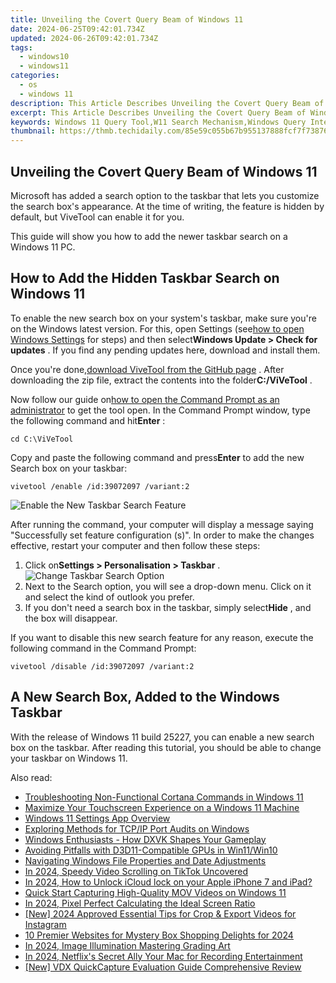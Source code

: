 ```yaml
---
title: Unveiling the Covert Query Beam of Windows 11
date: 2024-06-25T09:42:01.734Z
updated: 2024-06-26T09:42:01.734Z
tags:
  - windows10
  - windows11
categories:
  - os
  - windows 11
description: This Article Describes Unveiling the Covert Query Beam of Windows 11
excerpt: This Article Describes Unveiling the Covert Query Beam of Windows 11
keywords: Windows 11 Query Tool,W11 Search Mechanism,Windows Query Interface,Win11 Data Extraction,Windows Exploration Features,Query Beam in Win11,Unlocking Win11 Secrets
thumbnail: https://thmb.techidaily.com/85e59c055b67b955137888fcf7f73876f5aa865452b0b880700bbba9d50ba851.jpg
---
```


## Unveiling the Covert Query Beam of Windows 11

 Microsoft has added a search option to the taskbar that lets you customize the search box's appearance. At the time of writing, the feature is hidden by default, but ViveTool can enable it for you.

 This guide will show you how to add the newer taskbar search on a Windows 11 PC.

## How to Add the Hidden Taskbar Search on Windows 11

 To enable the new search box on your system's taskbar, make sure you're on the Windows latest version. For this, open Settings (see[how to open Windows Settings](https://www.makeuseof.com/windows-ways-to-open-system-settings/) for steps) and then select**Windows Update > Check for updates** . If you find any pending updates here, download and install them.

 Once you're done,[download ViveTool from the GitHub page](https://github.com/thebookisclosed/ViVe/releases) . After downloading the zip file, extract the contents into the folder**C:/ViVeTool** .

 Now follow our guide on[how to open the Command Prompt as an administrator](https://www.makeuseof.com/windows-run-command-prompt-admin/) to get the tool open. In the Command Prompt window, type the following command and hit**Enter** :

`cd C:\ViVeTool`

 Copy and paste the following command and press**Enter** to add the new Search box on your taskbar:

`vivetool /enable /id:39072097 /variant:2`

![Enable the New Taskbar Search Feature](https://static1.makeuseofimages.com/wordpress/wp-content/uploads/2023/01/enable-the-new-taskbar-search-feature.jpg)

 After running the command, your computer will display a message saying "Successfully set feature configuration (s)". In order to make the changes effective, restart your computer and then follow these steps:

1. Click on**Settings > Personalisation > Taskbar** .  
![Change Taskbar Search Option](https://static1.makeuseofimages.com/wordpress/wp-content/uploads/2023/01/change-taskbar-search-option.jpg)
2. Next to the Search option, you will see a drop-down menu. Click on it and select the kind of outlook you prefer.
3. If you don't need a search box in the taskbar, simply select**Hide** , and the box will disappear.

 If you want to disable this new search feature for any reason, execute the following command in the Command Prompt:

`vivetool /disable /id:39072097 /variant:2`

## A New Search Box, Added to the Windows Taskbar

 With the release of Windows 11 build 25227, you can enable a new search box on the taskbar. After reading this tutorial, you should be able to change your taskbar on Windows 11.


<ins class="adsbygoogle"
     style="display:block"
     data-ad-format="autorelaxed"
     data-ad-client="ca-pub-7571918770474297"
     data-ad-slot="1223367746"></ins>



<ins class="adsbygoogle"
     style="display:block"
     data-ad-client="ca-pub-7571918770474297"
     data-ad-slot="8358498916"
     data-ad-format="auto"
     data-full-width-responsive="true"></ins>

<span class="atpl-alsoreadstyle">Also read:</span>
<div><ul>
<li><a href="https://win11.techidaily.com/troubleshooting-non-functional-cortana-commands-in-windows-11/"><u>Troubleshooting Non-Functional Cortana Commands in Windows 11</u></a></li>
<li><a href="https://win11.techidaily.com/maximize-your-touchscreen-experience-on-a-windows-11-machine/"><u>Maximize Your Touchscreen Experience on a Windows 11 Machine</u></a></li>
<li><a href="https://win11.techidaily.com/windows-11-settings-app-overview/"><u>Windows 11 Settings App Overview</u></a></li>
<li><a href="https://win11.techidaily.com/exploring-methods-for-tcpip-port-audits-on-windows/"><u>Exploring Methods for TCP/IP Port Audits on Windows</u></a></li>
<li><a href="https://win11.techidaily.com/windows-enthusiasts-how-dxvk-shapes-your-gameplay/"><u>Windows Enthusiasts - How DXVK Shapes Your Gameplay</u></a></li>
<li><a href="https://win11.techidaily.com/avoiding-pitfalls-with-d3d11-compatible-gpus-in-win11win10/"><u>Avoiding Pitfalls with D3D11-Compatible GPUs in Win11/Win10</u></a></li>
<li><a href="https://win11.techidaily.com/navigating-windows-file-properties-and-date-adjustments/"><u>Navigating Windows File Properties and Date Adjustments</u></a></li>
<li><a href="https://tiktok-clips.techidaily.com/in-2024-speedy-video-scrolling-on-tiktok-uncovered/"><u>In 2024, Speedy Video Scrolling on TikTok Uncovered</u></a></li>
<li><a href="https://activate-lock.techidaily.com/in-2024-how-to-unlock-icloud-lock-on-your-apple-iphone-7-and-ipad-by-drfone-ios/"><u>In 2024, How to Unlock iCloud lock on your Apple iPhone 7 and iPad?</u></a></li>
<li><a href="https://screen-sharing-recording.techidaily.com/quick-start-capturing-high-quality-mov-videos-on-windows-11/"><u>Quick Start  Capturing High-Quality MOV Videos on Windows 11</u></a></li>
<li><a href="https://ai-video-apps.techidaily.com/in-2024-pixel-perfect-calculating-the-ideal-screen-ratio/"><u>In 2024, Pixel Perfect Calculating the Ideal Screen Ratio</u></a></li>
<li><a href="https://instagram-video-files.techidaily.com/new-2024-approved-essential-tips-for-crop-and-export-videos-for-instagram/"><u>[New] 2024 Approved  Essential Tips for Crop & Export Videos for Instagram</u></a></li>
<li><a href="https://extra-lessons.techidaily.com/10-premier-websites-for-mystery-box-shopping-delights-for-2024/"><u>10 Premier Websites for Mystery Box Shopping Delights for 2024</u></a></li>
<li><a href="https://some-techniques.techidaily.com/in-2024-image-illumination-mastering-grading-art/"><u>In 2024, Image Illumination  Mastering Grading Art</u></a></li>
<li><a href="https://video-screen-grab.techidaily.com/in-2024-netflixs-secret-ally-your-mac-for-recording-entertainment/"><u>In 2024, Netflix's Secret Ally  Your Mac for Recording Entertainment</u></a></li>
<li><a href="https://video-capture.techidaily.com/new-vdx-quickcapture-evaluation-guide-comprehensive-review/"><u>[New] VDX QuickCapture Evaluation Guide  Comprehensive Review</u></a></li>
</ul></div>
